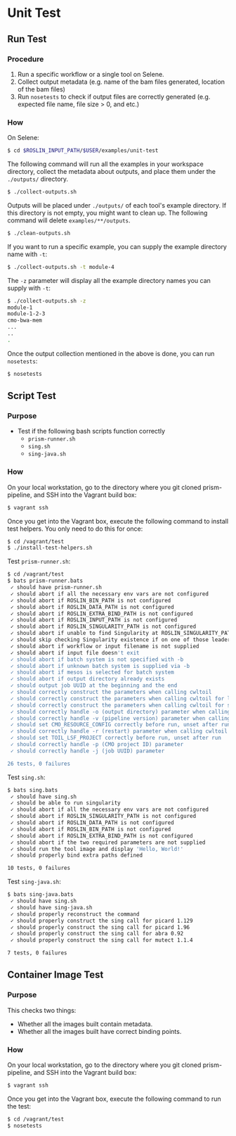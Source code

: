 # Unit Test

## Run Test


### Procedure

1. Run a specific workflow or a single tool on Selene.
1. Collect output metadata (e.g. name of the bam files generated, location of the bam files)
1. Run `nosetests` to check if output files are correctly generated (e.g. expected file name, file size > 0, and etc.)

### How

On Selene:

```bash
$ cd $ROSLIN_INPUT_PATH/$USER/examples/unit-test
```

The following command will run all the examples in your workspace directory, collect the metadata about outputs, and place them under the `./outputs/` directory.

```bash
$ ./collect-outputs.sh
```

Outputs will be placed under `./outputs/` of each tool's example directory. If this directory is not empty, you might want to clean up. The following command will delete `examples/**/outputs`.

```bash
$ ./clean-outputs.sh
```

If you want to run a specific example, you can supply the example directory name with `-t`:

```bash
$ ./collect-outputs.sh -t module-4
```

The `-z` parameter will display all the example directory names you can supply with `-t`:

```bash
$ ./collect-outputs.sh -z
module-1
module-1-2-3
cmo-bwa-mem
...
..
.
```

Once the output collection mentioned in the above is done, you can run `nosetests`:

```bash
$ nosetests
```

## Script Test

### Purpose

- Test if the following bash scripts function correctly
  - `prism-runner.sh`
  - `sing.sh`
  - `sing-java.sh`

### How

On your local workstation, go to the directory where you git cloned prism-pipeline, and SSH into the Vagrant build box:

```bash
$ vagrant ssh
```

Once you get into the Vagrant box, execute the following command to install test helpers. You only need to do this for once:

```bash
$ cd /vagrant/test
$ ./install-test-helpers.sh
```

Test `prism-runner.sh`:

```bash
$ cd /vagrant/test
$ bats prism-runner.bats
 ✓ should have prism-runner.sh
 ✓ should abort if all the necessary env vars are not configured
 ✓ should abort if ROSLIN_BIN_PATH is not configured
 ✓ should abort if ROSLIN_DATA_PATH is not configured
 ✓ should abort if ROSLIN_EXTRA_BIND_PATH is not configured
 ✓ should abort if ROSLIN_INPUT_PATH is not configured
 ✓ should abort if ROSLIN_SINGULARITY_PATH is not configured
 ✓ should abort if unable to find Singularity at ROSLIN_SINGULARITY_PATH
 ✓ should skip checking Singularity existence if on one of those leader nodes
 ✓ should abort if workflow or input filename is not supplied
 ✓ should abort if input file doesn't exit
 ✓ should abort if batch system is not specified with -b
 ✓ should abort if unknown batch system is supplied via -b
 ✓ should abort if mesos is selected for batch system
 ✓ should abort if output directory already exists
 ✓ should output job UUID at the beginning and the end
 ✓ should correctly construct the parameters when calling cwltoil
 ✓ should correctly construct the parameters when calling cwltoil for lsf
 ✓ should correctly construct the parameters when calling cwltoil for singleMachine
 ✓ should correctly handle -o (output directory) parameter when calling cwltoil
 ✓ should correctly handle -v (pipeline version) parameter when calling cwltoil
 ✓ should set CMO_RESOURCE_CONFIG correctly before run, unset after run
 ✓ should correctly handle -r (restart) parameter when calling cwltoil
 ✓ should set TOIL_LSF_PROJECT correctly before run, unset after run
 ✓ should correctly handle -p (CMO project ID) parameter
 ✓ should correctly handle -j (job UUID) parameter

26 tests, 0 failures
```

Test `sing.sh`:

```bash
$ bats sing.bats
 ✓ should have sing.sh
 ✓ should be able to run singularity
 ✓ should abort if all the necessary env vars are not configured
 ✓ should abort if ROSLIN_SINGULARITY_PATH is not configured
 ✓ should abort if ROSLIN_DATA_PATH is not configured
 ✓ should abort if ROSLIN_BIN_PATH is not configured
 ✓ should abort if ROSLIN_EXTRA_BIND_PATH is not configured
 ✓ should abort if the two required parameters are not supplied
 ✓ should run the tool image and display 'Hello, World!'
 ✓ should properly bind extra paths defined

10 tests, 0 failures
```

Test `sing-java.sh`:

```bash
$ bats sing-java.bats
 ✓ should have sing.sh
 ✓ should have sing-java.sh
 ✓ should properly reconstruct the command
 ✓ should properly construct the sing call for picard 1.129
 ✓ should properly construct the sing call for picard 1.96
 ✓ should properly construct the sing call for abra 0.92
 ✓ should properly construct the sing call for mutect 1.1.4

7 tests, 0 failures
```

## Container Image Test

### Purpose

This checks two things:

- Whether all the images built contain metadata.
- Whether all the images built have correct binding points.

### How

On your local workstation, go to the directory where you git cloned prism-pipeline, and SSH into the Vagrant build box:

```bash
$ vagrant ssh
```

Once you get into the Vagrant box, execute the following command to run the test:

```bash
$ cd /vagrant/test
$ nosetests
```
